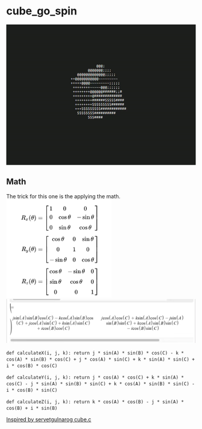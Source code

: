 # cube_go_spin
![gif of my ascii cube spinning](./spin.gif)

## Math
The trick for this one is the applying the math.<br>
![basic rotation matrix](./basic_3D_rotation.png)
![basic rotation matrix distributed across "i, j, k"](./distributed_rotation_xyz_equation.png)


`def calculateX(i, j, k):
    return j * sin(A) * sin(B) * cos(C) - k * cos(A) * sin(B) * cos(C) + j * cos(A) * sin(C) + k * sin(A) * sin(C) + i * cos(B) * cos(C)`

`def calculateY(i, j, k):
    return j * cos(A) * cos(C) + k * sin(A) * cos(C) - j * sin(A) * sin(B) * sin(C) + k * cos(A) * sin(B) * sin(C) - i * cos(B) * sin(C)`

`def calculateZ(i, j, k):
    return k * cos(A) * cos(B) - j * sin(A) * cos(B) + i * sin(B)`

[Inspired by servetgulnarog cube.c](https://github.com/servetgulnaroglu/cube.c)
